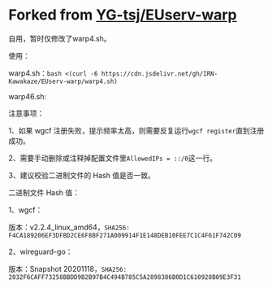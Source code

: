 
# Forked from [YG-tsj/EUserv-warp](https://github.com/YG-tsj/EUserv-warp)

自用，暂时仅修改了warp4.sh。

使用：

warp4.sh：`bash <(curl -6 https://cdn.jsdelivr.net/gh/IRN-Kawakaze/EUserv-warp/warp4.sh)`

warp46.sh:

注意事项：

1、如果 wgcf 注册失败，提示频率太高，则需要反复运行`wgcf register`直到注册成功。

2、需要手动删除或注释掉配置文件里`AllowedIPs = ::/0`这一行。

3、建议校验二进制文件的 Hash 值是否一致。

二进制文件 Hash 值：

1、wgcf：

版本：v2.2.4_linux_amd64，`SHA256: F4CA189206EF3DFBD2CE6F8BF271A009914F1E148DEB10FEE7C1C4F61F742C09
`

2、wireguard-go：

版本：Snapshot 20201118，`SHA256: 2032F6CAFF73258BBDD9B2B97B4C494B785C5A2898386B0D1C610928B09E3F31`

